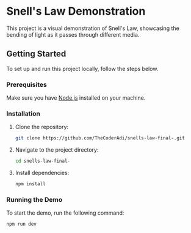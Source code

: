 # Snell's Law Demonstration

This project is a visual demonstration of Snell's Law, showcasing the bending of light as it passes through different media.

## Getting Started

To set up and run this project locally, follow the steps below.

### Prerequisites

Make sure you have [Node.js](https://nodejs.org/) installed on your machine.

### Installation

1. Clone the repository:

    ```bash
    git clone https://github.com/TheCoderAdi/snells-law-final-.git
    ```

2. Navigate to the project directory:

    ```bash
    cd snells-law-final-
    ```

3. Install dependencies:

    ```bash
    npm install
    ```

### Running the Demo

To start the demo, run the following command:

```bash
npm run dev
